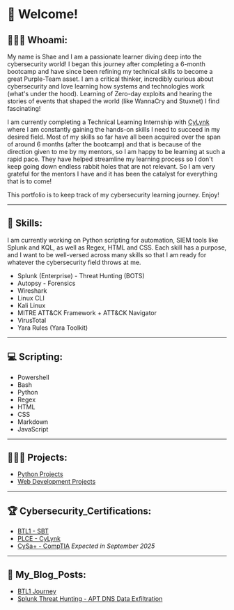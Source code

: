 # 👾 Welcome!

## 🙋🏽‍♂️ Whoami:
My name is Shae and I am a passionate learner diving deep into the cybersecurity world! I began this journey after completing a 6-month bootcamp and have since been refining my technical skills to become a great Purple-Team asset. I am a critical thinker, incredibly curious about cybersecurity and love learning how systems and technologies work (what's under the hood). Learning of Zero-day exploits and hearing the stories of events that shaped the world (like WannaCry and Stuxnet) I find fascinating! 

I am currently completing a Technical Learning Internship with [CyLynk](https://cylynk.com) where I am constantly gaining the hands-on skills I need to succeed in my desired field. Most of my skills so far have all been acquired over the span of around 6 months (after the bootcamp) and that is because of the direction given to me by my mentors, so I am happy to be learning at such a rapid pace. They have helped streamline my learning process so I don't keep going down endless rabbit holes that are not relevant. So I am very grateful for the mentors I have and it has been the catalyst for everything that is to come! 

This portfolio is to keep track of my cybersecurity learning journey. Enjoy!

---

## 🚀 Skills:
I am currently working on Python scripting for automation, SIEM tools like Splunk and KQL, as well as Regex, HTML and CSS. Each skill has a purpose, and I want to be well-versed across many skills so that I am ready for whatever the cybersecurity field throws at me.   
- Splunk (Enterprise) - Threat Hunting (BOTS)
- Autopsy - Forensics
- Wireshark
- Linux CLI
- Kali Linux
- MITRE ATT&CK Framework + ATT&CK Navigator
- VirusTotal
- Yara Rules (Yara Toolkit)

---

## 💻 Scripting:
- Powershell
- Bash
- Python
- Regex
- HTML
- CSS
- Markdown
- JavaScript

---

## 👨🏽‍💻 Projects:
- [Python Projects](https://github.com/J1G54W-999/My-Python-Projects.git)
- [Web Development Projects](https://github.com/J1G54W-999/My-Web-Development-Projects)

---

## 🏆 Cybersecurity_Certifications:
- [BTL1 - SBT](https://www.credly.com/badges/521e9791-0bd3-47a1-8cbf-63e1fd16aab0/public_url)
- [PLCE - CyLynk](https://cylynk.com/courses/practical-certified-linux-cli-essential)
- [CySa+ - CompTIA](https://www.comptia.org/en/certifications/cybersecurity-analyst/) *Expected in September 2025*

---

## 📖 My_Blog_Posts:
- [BTL1 Journey](https://www.linkedin.com/pulse/passing-my-blue-team-level-1-shae-haseldine-8hu4c)
- [Splunk Threat Hunting - APT DNS Data Exfiltration](https://www.linkedin.com/pulse/splunk-threat-hunting-apt-dns-data-exfiltration-shae-haseldine-k8nyc)
